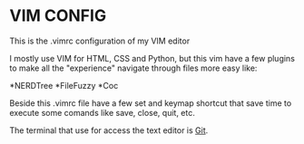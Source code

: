 # VIM CONFIG
This is the .vimrc configuration of my VIM editor

I mostly use VIM for HTML, CSS and Python, but this vim have a few plugins to make all the "experience" navigate through files more easy like:

*NERDTree
*FileFuzzy
*Coc

Beside this .vimrc file have a few set and keymap shortcut that save time to execute some comands like save, close, quit, etc.

The terminal that use for access the text editor is [Git](https://git-scm.com/downloads).
